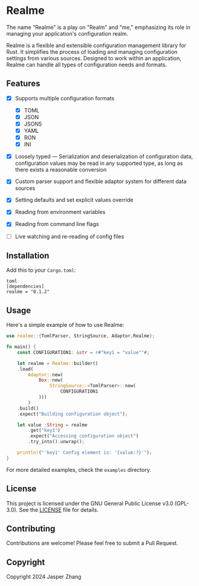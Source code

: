 # Realme

The name "Realme" is a play on "Realm" and "me," emphasizing its role in managing your application's configuration realm. 

Realme is a flexible and extensible configuration management library for Rust. It simplifies the process of loading and managing configuration settings from various sources. Designed to work within an application, Realme can handle all types of configuration needs and formats.

## Features

- [x] Supports multiple configuration formats
    - [x] TOML
    - [x] JSON
    - [x] JSON5
    - [x] YAML
    - [x] RON
    - [x] INI
- [x] Loosely typed — Serialization and deserialization of configuration data, configuration values may be read in any supported type, as long as there exists a reasonable conversion
- [x] Custom parser support and flexible adaptor system for different data sources
- [x] Setting defaults and set explicit values override
- [x] Reading from environment variables
- [x] Reading from command line flags
- [ ] Live watching and re-reading of config files


## Installation

Add this to your `Cargo.toml`:

```
toml
[dependencies]
realme = "0.1.2"
```


## Usage

Here's a simple example of how to use Realme:

```rust
use realme::{TomlParser, StringSource, Adaptor,Realme};

fn main() {
    const CONFIGURATION1: &str = r#"key1 = "value""#;

    let realme = Realme::builder()
    .load(
        Adaptor::new(
            Box::new(
                StringSource::<TomlParser>::new(
                    CONFIGURATION1
            )))
        )
    .build()
    .expect("Building configuration object");

    let value :String = realme
        .get("key1")
        .expect("Accessing configuration object")
        .try_into().unwrap();

    println!("'key1' Config element is: '{value:?}'");
}
```

For more detailed examples, check the `examples` directory.

## License

This project is licensed under the GNU General Public License v3.0 (GPL-3.0). See the [LICENSE](LICENSE) file for details.

## Contributing

Contributions are welcome! Please feel free to submit a Pull Request.

## Copyright

Copyright 2024 Jasper Zhang